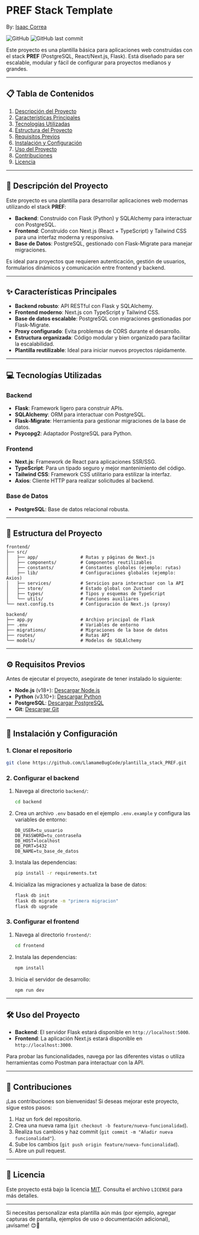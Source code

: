 # PREF Stack Template

By: [Isaac Correa](https://github.com/LlamameBugCode/)

![GitHub](https://img.shields.io/github/license/yourusername/your-repo-name) ![GitHub last commit](https://img.shields.io/github/last-commit/yourusername/your-repo-name)

Este proyecto es una plantilla básica para aplicaciones web construidas con el stack **PREF** (PostgreSQL, React/Next.js, Flask). Está diseñado para ser escalable, modular y fácil de configurar para proyectos medianos y grandes.

---

## 📋 Tabla de Contenidos

1. [Descripción del Proyecto](#descripción-del-proyecto)
2. [Características Principales](#características-principales)
3. [Tecnologías Utilizadas](#tecnologías-utilizadas)
4. [Estructura del Proyecto](#estructura-del-proyecto)
5. [Requisitos Previos](#requisitos-previos)
6. [Instalación y Configuración](#instalación-y-configuración)
7. [Uso del Proyecto](#uso-del-proyecto)
8. [Contribuciones](#contribuciones)
9. [Licencia](#licencia)

---

## 🌟 Descripción del Proyecto

Este proyecto es una plantilla para desarrollar aplicaciones web modernas utilizando el stack **PREF**:
- **Backend**: Construido con Flask (Python) y SQLAlchemy para interactuar con PostgreSQL.
- **Frontend**: Construido con Next.js (React + TypeScript) y Tailwind CSS para una interfaz moderna y responsiva.
- **Base de Datos**: PostgreSQL, gestionado con Flask-Migrate para manejar migraciones.

Es ideal para proyectos que requieren autenticación, gestión de usuarios, formularios dinámicos y comunicación entre frontend y backend.

---

## ✨ Características Principales

- **Backend robusto**: API RESTful con Flask y SQLAlchemy.
- **Frontend moderno**: Next.js con TypeScript y Tailwind CSS.
- **Base de datos escalable**: PostgreSQL con migraciones gestionadas por Flask-Migrate.
- **Proxy configurado**: Evita problemas de CORS durante el desarrollo.
- **Estructura organizada**: Código modular y bien organizado para facilitar la escalabilidad.
- **Plantilla reutilizable**: Ideal para iniciar nuevos proyectos rápidamente.

---

## 💻 Tecnologías Utilizadas

### Backend
- **Flask**: Framework ligero para construir APIs.
- **SQLAlchemy**: ORM para interactuar con PostgreSQL.
- **Flask-Migrate**: Herramienta para gestionar migraciones de la base de datos.
- **Psycopg2**: Adaptador PostgreSQL para Python.

### Frontend
- **Next.js**: Framework de React para aplicaciones SSR/SSG.
- **TypeScript**: Para un tipado seguro y mejor mantenimiento del código.
- **Tailwind CSS**: Framework CSS utilitario para estilizar la interfaz.
- **Axios**: Cliente HTTP para realizar solicitudes al backend.

### Base de Datos
- **PostgreSQL**: Base de datos relacional robusta.

---

## 📂 Estructura del Proyecto

```
frontend/
├── src/
│   ├── app/                # Rutas y páginas de Next.js
│   ├── components/         # Componentes reutilizables
│   ├── constants/          # Constantes globales (ejemplo: rutas)
│   ├── lib/                # Configuraciones globales (ejemplo: Axios)
│   ├── services/           # Servicios para interactuar con la API
│   ├── store/              # Estado global con Zustand
│   ├── types/              # Tipos y esquemas de TypeScript
│   └── utils/              # Funciones auxiliares
└── next.config.ts          # Configuración de Next.js (proxy)

backend/
├── app.py                  # Archivo principal de Flask
├── .env                    # Variables de entorno
├── migrations/             # Migraciones de la base de datos
├── routes/                 # Rutas API
└── models/                 # Modelos de SQLAlchemy
```

---

## ⚙️ Requisitos Previos

Antes de ejecutar el proyecto, asegúrate de tener instalado lo siguiente:

- **Node.js** (v18+): [Descargar Node.js](https://nodejs.org/)
- **Python** (v3.10+): [Descargar Python](https://www.python.org/)
- **PostgreSQL**: [Descargar PostgreSQL](https://www.postgresql.org/)
- **Git**: [Descargar Git](https://git-scm.com/)

---

## 🚀 Instalación y Configuración

### 1. Clonar el repositorio

```bash
git clone https://github.com/LlamameBugCode/plantilla_stack_PREF.git

```

### 2. Configurar el backend

1. Navega al directorio `backend/`:
   ```bash
   cd backend
   ```
2. Crea un archivo `.env` basado en el ejemplo `.env.example` y configura las variables de entorno:
   ```env
   DB_USER=tu_usuario
   DB_PASSWORD=tu_contraseña
   DB_HOST=localhost
   DB_PORT=5432
   DB_NAME=tu_base_de_datos
   ```
3. Instala las dependencias:
   ```bash
   pip install -r requirements.txt
   ```
4. Inicializa las migraciones y actualiza la base de datos:
   ```bash
   flask db init
   flask db migrate -m "primera migracion"
   flask db upgrade
   ```

### 3. Configurar el frontend

1. Navega al directorio `frontend/`:
   ```bash
   cd frontend
   ```
2. Instala las dependencias:
   ```bash
   npm install
   ```
3. Inicia el servidor de desarrollo:
   ```bash
   npm run dev
   ```

---

## 🛠 Uso del Proyecto

- **Backend**: El servidor Flask estará disponible en `http://localhost:5000`.
- **Frontend**: La aplicación Next.js estará disponible en `http://localhost:3000`.

Para probar las funcionalidades, navega por las diferentes vistas o utiliza herramientas como Postman para interactuar con la API.

---

## 👥 Contribuciones

¡Las contribuciones son bienvenidas! Si deseas mejorar este proyecto, sigue estos pasos:

1. Haz un fork del repositorio.
2. Crea una nueva rama (`git checkout -b feature/nueva-funcionalidad`).
3. Realiza tus cambios y haz commit (`git commit -m "Añadir nueva funcionalidad"`).
4. Sube los cambios (`git push origin feature/nueva-funcionalidad`).
5. Abre un pull request.

---

## 📄 Licencia

Este proyecto está bajo la licencia [MIT](LICENSE). Consulta el archivo `LICENSE` para más detalles.

---

Si necesitas personalizar esta plantilla aún más (por ejemplo, agregar capturas de pantalla, ejemplos de uso o documentación adicional), ¡avísame! 😊🚀
